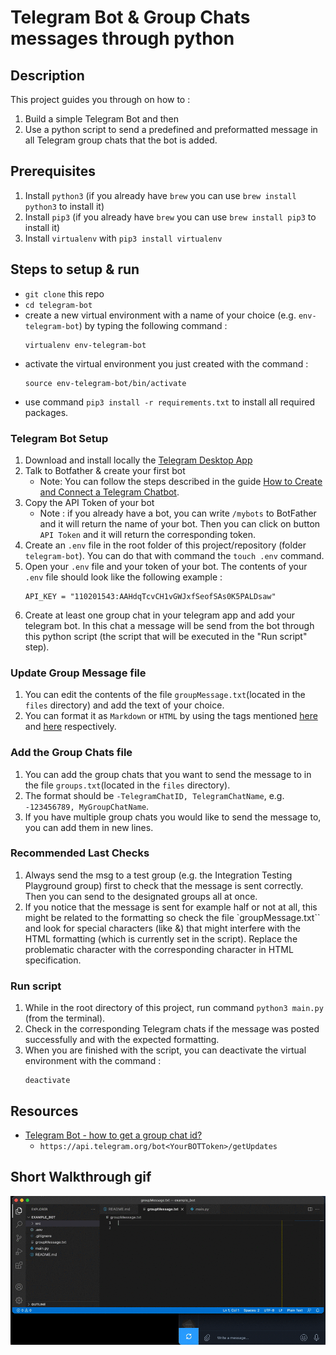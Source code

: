 # Telegram Bot & Group Chats messages through python

## Description
This project guides you through on how to :
1. Build a simple Telegram Bot and then
1. Use a python script to send a predefined and preformatted message in all Telegram group chats that the bot is added.

## Prerequisites
1. Install `python3` (if you already have `brew` you can use `brew install python3` to install it)
1. Install `pip3` (if you already have `brew` you can use `brew install pip3` to install it)
1. Install `virtualenv` with `pip3 install virtualenv`

## Steps to setup & run
- `git clone` this repo
- `cd telegram-bot`
- create a new virtual environment with a name of your choice (e.g. `env-telegram-bot`) by typing the following command :
    ```
    virtualenv env-telegram-bot
    ```
- activate the virtual environment you just created with the command :
    ```
    source env-telegram-bot/bin/activate
    ```
- use command `pip3 install -r requirements.txt` to install all required packages.

### Telegram Bot Setup
1. Download and install locally the [Telegram Desktop App](https://desktop.telegram.org/)
1. Talk to Botfather & create your first bot
    - Note: You can follow the steps described in the guide [How to Create and Connect a Telegram Chatbot](https://sendpulse.com/knowledge-base/chatbot/create-telegram-chatbot).
1. Copy the API Token of your bot
   - Note : if you already have a bot, you can write `/mybots` to BotFather and it will return the name of your bot. Then you can click on button `API Token` and it will return the corresponding token.
1. Create an `.env` file in the root folder of this project/repository (folder `telegram-bot`). You can do that with command the `touch .env` command.
1. Open your `.env` file and your token of your bot. The contents of your `.env` file should look like the following example :
    ```
    API_KEY = "110201543:AAHdqTcvCH1vGWJxfSeofSAs0K5PALDsaw"
    ```
1. Create at least one group chat in your telegram app and add your telegram bot. In this chat a message will be send from the bot through this python script (the script that will be executed in the "Run script" step).

### Update Group Message file
1. You can edit the contents of the file `groupMessage.txt`(located in the `files` directory) and add the text of your choice.
1. You can format it as `Markdown` or `HTML` by using the tags mentioned [here](https://core.telegram.org/bots/api#markdownv2-style) and [here](https://core.telegram.org/bots/api#html-style) respectively.

### Add the Group Chats file
1. You can add the group chats that you want to send the message to in the file `groups.txt`(located in the `files` directory).
1. The format should be `-TelegramChatID, TelegramChatName`, e.g. `-123456789, MyGroupChatName`.
1. If you have multiple group chats you would like to send the message to, you can add them in new lines.

### Recommended Last Checks
1. Always send the msg to a test group (e.g. the Integration Testing Playground group) first to check that the message is sent correctly. Then you can send to the designated groups all at once.
1. If you notice that the message is sent for example half or not at all, this might be related to the formatting so check the file `groupMessage.txt`` and look for special characters (like &) that might interfere with the HTML formatting (which is currently set in the script). Replace the problematic character with the corresponding character in HTML specification.


### Run script
1. While in the root directory of this project, run command `python3 main.py` (from the terminal).
1. Check in the corresponding Telegram chats if the message was posted successfully and with the expected formatting.
1. When you are finished with the script, you can deactivate the virtual environment with the command :
    ```
    deactivate
    ```

## Resources
- [Telegram Bot - how to get a group chat id?](https://stackoverflow.com/questions/32423837/telegram-bot-how-to-get-a-group-chat-id)
    - `https://api.telegram.org/bot<YourBOTToken>/getUpdates`

## Short Walkthrough gif
![Recording](media/telegram-bot-python.gif "Short recording from the Telegram Bot + python script")
